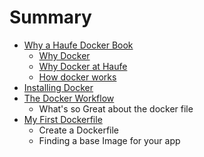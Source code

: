 # Summary

* [Why a Haufe Docker Book](README.md)
   * [Why Docker](why_docker.md)
   * [Why Docker at Haufe](why_docker_at_haufe.md)
   * [How docker works](how_docker_works.md)
* [Installing Docker](installing_docker.md)
* [The Docker Workflow](the_suggested_docker_haufe_workflow.md)
   * What's so Great about the docker file
* [My First Dockerfile](docker_command_reference.md)
   * Create a Dockerfile
   * Finding a base Image for your app

